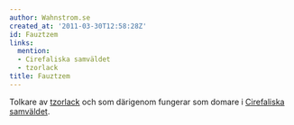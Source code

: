 ```yaml
---
author: Wahnstrom.se
created_at: '2011-03-30T12:58:28Z'
id: Fauztzem
links:
  mention:
  - Cirefaliska samväldet
  - tzorlack
title: Fauztzem
---
```


Tolkare av [tzorlack] och som därigenom fungerar som domare i [Cirefaliska samväldet].

  [tzorlack]: tzorlack
  [Cirefaliska samväldet]: Cirefaliska_samväldet